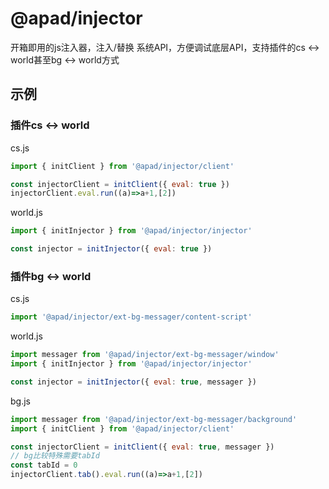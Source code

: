 # @apad/injector

开箱即用的js注入器，注入/替换 系统API，方便调试底层API，支持插件的cs <-> world甚至bg <-> world方式

## 示例

### 插件cs <-> world

cs.js
```js
import { initClient } from '@apad/injector/client'

const injectorClient = initClient({ eval: true })
injectorClient.eval.run((a)=>a+1,[2])
```

world.js
```js
import { initInjector } from '@apad/injector/injector'

const injector = initInjector({ eval: true })
```

### 插件bg <-> world

cs.js
```js
import '@apad/injector/ext-bg-messager/content-script'
```

world.js
```js
import messager from '@apad/injector/ext-bg-messager/window'
import { initInjector } from '@apad/injector/injector'

const injector = initInjector({ eval: true, messager })
```

bg.js
```js
import messager from '@apad/injector/ext-bg-messager/background'
import { initClient } from '@apad/injector/client'

const injectorClient = initClient({ eval: true, messager })
// bg比较特殊需要tabId
const tabId = 0
injectorClient.tab().eval.run((a)=>a+1,[2])
```